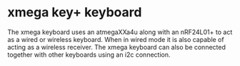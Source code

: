 # xmega key+ keyboard

The xmega keyboard uses an atmegaXXa4u along with an nRF24L01+ to act as a
wired or wireless keyboard. When in wired mode it is also capable of acting
as a wireless receiver. The xmega keyboard can also be connected
together with other keyboards using an i2c connection.

